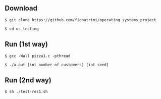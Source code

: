 ## Download
```$ git clone https://github.com/fionatrimi/operating_systems_project```

```$ cd os_testing```

## Run (1st way)

```$ gcc -Wall pizza1.c -pthread```

```$ ./a.out [int number of customers] [int seed]```

## Run (2nd way)
```$ sh ./test-res1.sh```
